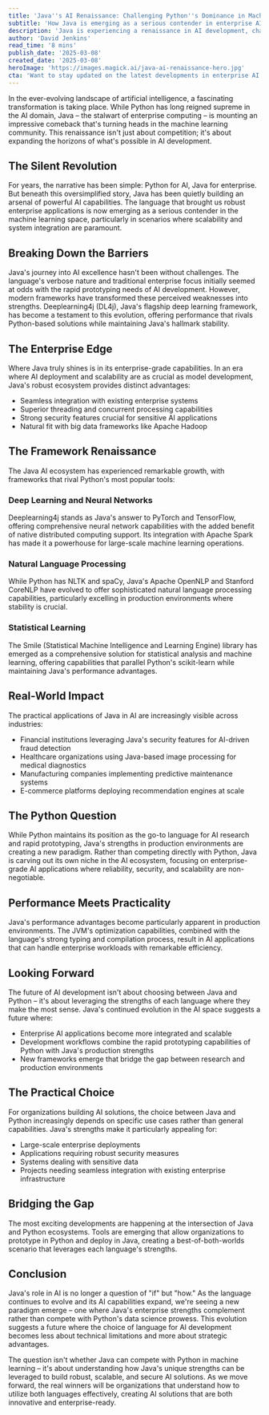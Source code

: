 ```yaml
---
title: 'Java''s AI Renaissance: Challenging Python''s Dominance in Machine Learning'
subtitle: 'How Java is emerging as a serious contender in enterprise AI development'
description: 'Java is experiencing a renaissance in AI development, challenging Python''s dominance with enterprise-grade capabilities and robust frameworks. This transformation isn''t just about competition – it''s about expanding the possibilities in AI development, particularly in scenarios where scalability and system integration are crucial.'
author: 'David Jenkins'
read_time: '8 mins'
publish_date: '2025-03-08'
created_date: '2025-03-08'
heroImage: 'https://images.magick.ai/java-ai-renaissance-hero.jpg'
cta: 'Want to stay updated on the latest developments in enterprise AI and Java''s evolving role in machine learning? Follow us on LinkedIn for in-depth analysis, expert insights, and industry trends that matter to technical leaders.'
---
```


In the ever-evolving landscape of artificial intelligence, a fascinating transformation is taking place. While Python has long reigned supreme in the AI domain, Java – the stalwart of enterprise computing – is mounting an impressive comeback that's turning heads in the machine learning community. This renaissance isn't just about competition; it's about expanding the horizons of what's possible in AI development.

## The Silent Revolution

For years, the narrative has been simple: Python for AI, Java for enterprise. But beneath this oversimplified story, Java has been quietly building an arsenal of powerful AI capabilities. The language that brought us robust enterprise applications is now emerging as a serious contender in the machine learning space, particularly in scenarios where scalability and system integration are paramount.

## Breaking Down the Barriers

Java's journey into AI excellence hasn't been without challenges. The language's verbose nature and traditional enterprise focus initially seemed at odds with the rapid prototyping needs of AI development. However, modern frameworks have transformed these perceived weaknesses into strengths. Deeplearning4j (DL4j), Java's flagship deep learning framework, has become a testament to this evolution, offering performance that rivals Python-based solutions while maintaining Java's hallmark stability.

## The Enterprise Edge

Where Java truly shines is in its enterprise-grade capabilities. In an era where AI deployment and scalability are as crucial as model development, Java's robust ecosystem provides distinct advantages:

- Seamless integration with existing enterprise systems
- Superior threading and concurrent processing capabilities
- Strong security features crucial for sensitive AI applications
- Natural fit with big data frameworks like Apache Hadoop

## The Framework Renaissance

The Java AI ecosystem has experienced remarkable growth, with frameworks that rival Python's most popular tools:

### Deep Learning and Neural Networks

Deeplearning4j stands as Java's answer to PyTorch and TensorFlow, offering comprehensive neural network capabilities with the added benefit of native distributed computing support. Its integration with Apache Spark has made it a powerhouse for large-scale machine learning operations.

### Natural Language Processing

While Python has NLTK and spaCy, Java's Apache OpenNLP and Stanford CoreNLP have evolved to offer sophisticated natural language processing capabilities, particularly excelling in production environments where stability is crucial.

### Statistical Learning

The Smile (Statistical Machine Intelligence and Learning Engine) library has emerged as a comprehensive solution for statistical analysis and machine learning, offering capabilities that parallel Python's scikit-learn while maintaining Java's performance advantages.

## Real-World Impact

The practical applications of Java in AI are increasingly visible across industries:

- Financial institutions leveraging Java's security features for AI-driven fraud detection
- Healthcare organizations using Java-based image processing for medical diagnostics
- Manufacturing companies implementing predictive maintenance systems
- E-commerce platforms deploying recommendation engines at scale

## The Python Question

While Python maintains its position as the go-to language for AI research and rapid prototyping, Java's strengths in production environments are creating a new paradigm. Rather than competing directly with Python, Java is carving out its own niche in the AI ecosystem, focusing on enterprise-grade AI applications where reliability, security, and scalability are non-negotiable.

## Performance Meets Practicality

Java's performance advantages become particularly apparent in production environments. The JVM's optimization capabilities, combined with the language's strong typing and compilation process, result in AI applications that can handle enterprise workloads with remarkable efficiency.

## Looking Forward

The future of AI development isn't about choosing between Java and Python – it's about leveraging the strengths of each language where they make the most sense. Java's continued evolution in the AI space suggests a future where:

- Enterprise AI applications become more integrated and scalable
- Development workflows combine the rapid prototyping capabilities of Python with Java's production strengths
- New frameworks emerge that bridge the gap between research and production environments

## The Practical Choice

For organizations building AI solutions, the choice between Java and Python increasingly depends on specific use cases rather than general capabilities. Java's strengths make it particularly appealing for:

- Large-scale enterprise deployments
- Applications requiring robust security measures
- Systems dealing with sensitive data
- Projects needing seamless integration with existing enterprise infrastructure

## Bridging the Gap

The most exciting developments are happening at the intersection of Java and Python ecosystems. Tools are emerging that allow organizations to prototype in Python and deploy in Java, creating a best-of-both-worlds scenario that leverages each language's strengths.

## Conclusion

Java's role in AI is no longer a question of "if" but "how." As the language continues to evolve and its AI capabilities expand, we're seeing a new paradigm emerge – one where Java's enterprise strengths complement rather than compete with Python's data science prowess. This evolution suggests a future where the choice of language for AI development becomes less about technical limitations and more about strategic advantages.

The question isn't whether Java can compete with Python in machine learning – it's about understanding how Java's unique strengths can be leveraged to build robust, scalable, and secure AI solutions. As we move forward, the real winners will be organizations that understand how to utilize both languages effectively, creating AI solutions that are both innovative and enterprise-ready.